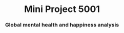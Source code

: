 <center>
<div class="alert alert-success">
<h1>Mini Project 5001</h1>
<h3>Global mental health and happiness analysis </h3>
</div>
</center>

